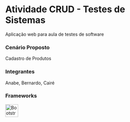 # Atividade CRUD - Testes de Sistemas

Aplicação web para aula de testes de software

### Cenário Proposto
Cadastro de Produtos

### Integrantes
Anabe, Bernardo, Cairé

### Frameworks
  <img src="https://cdn.jsdelivr.net/gh/devicons/devicon/icons/bootstrap/bootstrap-original.svg" alt="Bootstrap" width="40" height="40"/>&nbsp;


